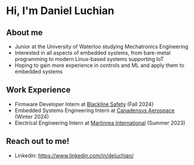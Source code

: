 # Hi, I'm Daniel Luchian

## About me 
- Junior at the University of Waterloo studying Mechatronics Engineering
- Interested in all aspects of embedded systems, from bare-metal programming to modern Linux-based systems supporting IoT
- Hoping to gain more experience in controls and ML and apply them to embedded systems

## Work Experience
- Firmware Developer Intern at [Blackline Safety](https://www.blacklinesafety.com/) (Fall 2024)
- Embedded Systems Engineering Intern at [Canadensys Aerospace](https://www.canadensys.com/) (Winter 2024)
- Electrical Engineering Intern at [Martinrea International](https://www.martinrea.com/) (Summer 2023)

## Reach out to me! 
- Linkedin: https://www.linkedin.com/in/deluchian/
